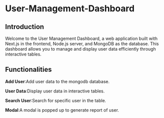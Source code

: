 # User-Management-Dashboard
## **Introduction**
Welcome to the User Management Dashboard, a web application built with Next.js in the frontend, Node.js server, and MongoDB as the database. This dashboard allows you to manage and display user data efficiently through interactive tables.

## **Functionalities**
**Add User**:Add user data to the mongodb database.


**User Data**:Display user data in interactive tables.


**Search User**:Search for specific user in the table.


**Modal**:A modal is popped up to generate report of user.


